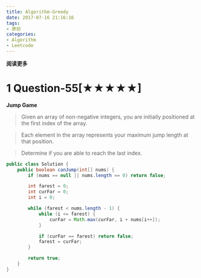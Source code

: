 ```yaml
---
title: Algorithm-Greedy
date: 2017-07-16 21:16:16
tags: 
- 原创
categories: 
- Algorithm
- Leetcode
---
```


**阅读更多**

<!--more-->

# 1 Question-55[★★★★★]

**Jump Game**

> Given an array of non-negative integers, you are initially positioned at the first index of the array.

> Each element in the array represents your maximum jump length at that position.

> Determine if you are able to reach the last index.

```java
public class Solution {
    public boolean canJump(int[] nums) {
        if (nums == null || nums.length == 0) return false;

        int farest = 0;
        int curFar = 0;
        int i = 0;

        while (farest < nums.length - 1) {
            while (i <= farest) {
                curFar = Math.max(curFar, i + nums[i++]);
            }

            if (curFar == farest) return false;
            farest = curFar;
        }

        return true;
    }
}
```

<!--

# 2 Question-000[★]

____

> 

```java
```

-->

